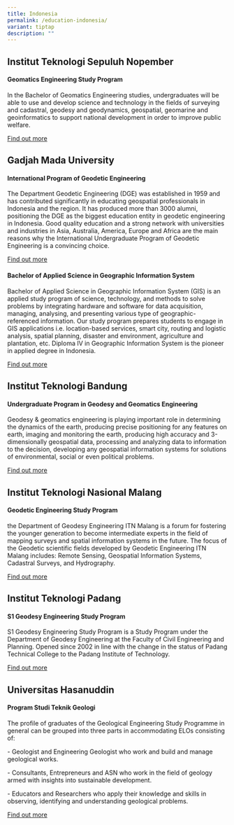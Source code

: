 ```yaml
---
title: Indonesia
permalink: /education-indonesia/
variant: tiptap
description: ""
---
```

<h2>Institut Teknologi Sepuluh Nopember</h2>
<h4>Geomatics Engineering Study Program</h4>
<p>In the Bachelor of Geomatics Engineering studies, undergraduates will
be able to use and develop science and technology in the fields of surveying
and cadastral, geodesy and geodynamics, geospatial, geomarine and geoinformatics
to support national development in order to improve public welfare.</p>
<p><a href="https://www.its.ac.id/tgeomatika/academics-study-program-undergraduate-program-courses/#1602477971090-3cf7f4d5-5ed5" rel="noopener noreferrer nofollow" target="_blank">Find out more</a>
</p>
<p></p>
<h2>Gadjah Mada University</h2>
<h4>International Program of Geodetic Engineering </h4>
<p>The Department Geodetic Engineering (DGE) was established in 1959 and
has contributed significantly in educating geospatial professionals in
Indonesia and the region. It has produced more than 3000 alumni, positioning
the DGE as the biggest education entity in geodetic engineering in Indonesia.
Good quality education and a strong network with universities and industries
in Asia, Australia, America, Europe and Africa are the main reasons why
the International Undergraduate Program of Geodetic Engineering is a convincing
choice.</p>
<p><a href="https://geodesi.ugm.ac.id/international-undergraduate-program/" rel="noopener noreferrer nofollow" target="_blank">Find out more</a>
</p>
<p></p>
<h4>Bachelor of Applied Science in Geographic Information System</h4>
<p>Bachelor of Applied Science in Geographic Information System (GIS) is
an applied study program of science, technology, and methods to solve problems
by integrating hardware and software for data acquisition, managing, analysing,
and presenting various type of geographic-referenced information. Our study
program prepares students to engage in GIS applications i.e. location-based
services, smart city, routing and logistic analysis, spatial planning,
disaster and environment, agriculture and plantation, etc. Diploma IV in
Geographic Information System is the pioneer in applied degree in Indonesia.</p>
<p><a href="https://sv.ugm.ac.id/en/education-2/department-of-earth-technology-2/geographic-information-system/" rel="noopener noreferrer nofollow" target="_blank">Find out more</a>
</p>
<p></p>
<h2>Institut Teknologi Bandung</h2>
<h4>Undergraduate Program in Geodesy and Geomatics Engineering</h4>
<p>Geodesy &amp; geomatics engineering is playing important role in determining
the dynamics of the earth, producing precise positioning for any features
on earth, imaging and monitoring the earth, producing high accuracy and
3-dimensionally geospatial data, processing and analyzing data to information
to the decision, developing any geospatial information systems for solutions
of environmental, social or even political problems.</p>
<p><a href="https://www.itb.ac.id/undergraduate-program-in-geodesy-and-geomatics-engineering" rel="noopener noreferrer nofollow" target="_blank">Find out more</a>
</p>
<p></p>
<h2>Institut Teknologi Nasional Malang</h2>
<h4>Geodetic Engineering Study Program</h4>
<p>the Department of Geodesy Engineering ITN Malang is a forum for fostering
the younger generation to become intermediate experts in the field of mapping
surveys and spatial information systems in the future. The focus of the
Geodetic scientific fields developed by Geodetic Engineering ITN Malang
includes: Remote Sensing, Geospatial Information Systems, Cadastral Surveys,
and Hydrography.</p>
<p><a href="https://geodesi.itn.ac.id/" rel="noopener noreferrer nofollow" target="_blank">Find out more</a>
</p>
<p></p>
<h2>Institut Teknologi Padang</h2>
<h4>S1 Geodesy Engineering Study Program</h4>
<p>S1 Geodesy Engineering Study Program is a Study Program under the Department
of Geodesy Engineering at the Faculty of Civil Engineering and Planning.
Opened since 2002 in line with the change in the status of Padang Technical
College to the Padang Institute of Technology.</p>
<p><a href="https://itp.ac.id/teknik-geodesi-s1/teknik-geodesi-s1" rel="noopener noreferrer nofollow" target="_blank">Find out more</a>
</p>
<p></p>
<h2>Universitas Hasanuddin</h2>
<h4>Program Studi Teknik Geologi</h4>
<p>The profile of graduates of the Geological Engineering Study Programme
in general can be grouped into three parts in accommodating ELOs consisting
of:</p>
<p>- Geologist and Engineering Geologist who work and build and manage geological
works.</p>
<p>- Consultants, Entrepreneurs and ASN who work in the field of geology
armed with insights into sustainable development.</p>
<p>- Educators and Researchers who apply their knowledge and skills in observing,
identifying and understanding geological problems.</p>
<p><a href="https://eng.unhas.ac.id/geology/akademik/sarjana" rel="noopener noreferrer nofollow" target="_blank">Find out more</a>
</p>
<p></p>